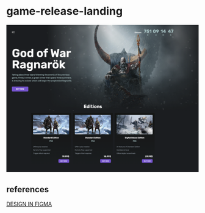# game-release-landing

![1](src/assets/images/screen.png)

## references

[DESIGN IN FIGMA](https://www.figma.com/file/WPk5N8ONd0DGuKWBUjkS6i/Untitled?node-id=0%3A1&t=twlYBy6NvhnKtNUU-0)
